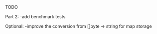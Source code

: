 TODO

Part 2:
-add benchmark tests


Optional:
-improve the conversion from []byte -> string for map storage
